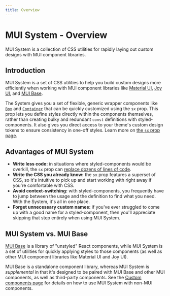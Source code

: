 ```yaml
---
title: Overview
---
```


# MUI System - Overview

<p class="description">MUI System is a collection of CSS utilities for rapidly laying out custom designs with MUI component libraries.</p>

## Introduction

MUI System is a set of CSS utilities to help you build custom designs more efficiently when working with MUI component libraries like [Material UI](/material-ui/getting-started/overview/), [Joy UI](/joy-ui/getting-started/overview/), and [MUI Base](/base/getting-started/overview/).

The System gives you a set of flexible, generic wrapper components like [`Box`](/system/react-box/) and [`Container`](/system/react-container/) that can be quickly customized using the `sx` prop.
This prop lets you define styles directly within the components themselves, rather than creating bulky and redundant `const` definitions with styled-components.
It also gives you direct access to your theme's custom design tokens to ensure consistency in one-off styles.
Learn more on [the `sx` prop page](/system/getting-started/the-sx-prop/).

## Advantages of MUI System

- **Write less code:** in situations where styled-components would be overkill, the `sx` prop can [replace dozens of lines of code](/system/getting-started/usage/#why-use-mui-system).
- **Write the CSS you already know:** the `sx` prop features a superset of CSS, so it's intuitive to pick up and start working with right away if you're comfortable with CSS.
- **Avoid context-switching:** with styled-components, you frequently have to jump between the usage and the definition to find what you need. With the System, it's all in one place.
- **Forget unnecessary custom names:** if you've ever struggled to come up with a good name for a styled-component, then you'll appreciate skipping that step entirely when using MUI System.

## MUI System vs. MUI Base

[MUI Base](/base/getting-started/overview/) is a library of "unstyled" React components, while MUI System is a set of utilities for quickly applying styles to those components (as well as other MUI component libraries like Material UI and Joy UI).

MUI Base is a standalone component library, whereas MUI System is _supplemental_ in that it's designed to be paired with MUI Base and other MUI components, as well as third-party components.
See the [Custom components page](/system/getting-started/custom-components/) for details on how to use MUI System with non-MUI components.
